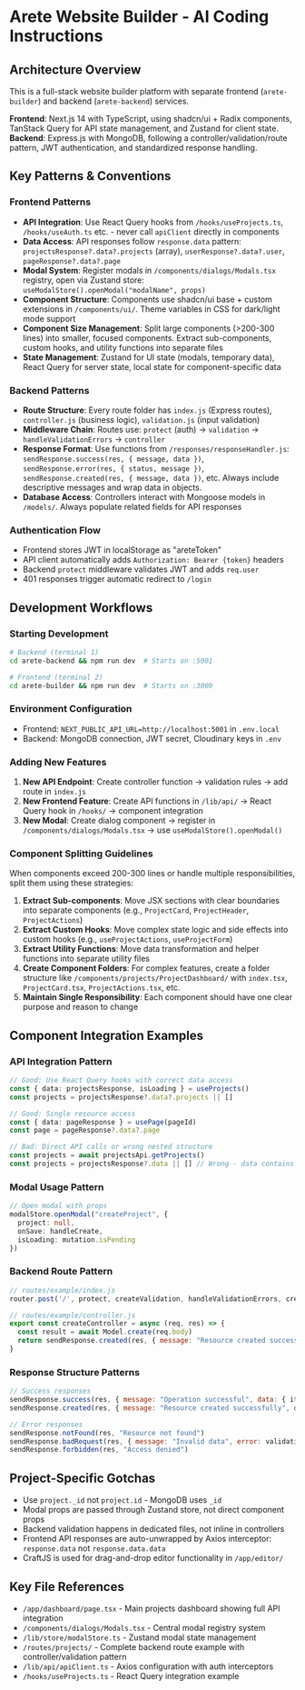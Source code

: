 # Arete Website Builder - AI Coding Instructions

## Architecture Overview
This is a full-stack website builder platform with separate frontend (`arete-builder`) and backend (`arete-backend`) services.

**Frontend**: Next.js 14 with TypeScript, using shadcn/ui + Radix components, TanStack Query for API state management, and Zustand for client state.
**Backend**: Express.js with MongoDB, following a controller/validation/route pattern, JWT authentication, and standardized response handling.

## Key Patterns & Conventions

### Frontend Patterns
- **API Integration**: Use React Query hooks from `/hooks/useProjects.ts`, `/hooks/useAuth.ts` etc. - never call `apiClient` directly in components
- **Data Access**: API responses follow `response.data` pattern: `projectsResponse?.data?.projects` (array), `userResponse?.data?.user`, `pageResponse?.data?.page`
- **Modal System**: Register modals in `/components/dialogs/Modals.tsx` registry, open via Zustand store: `useModalStore().openModal("modalName", props)`
- **Component Structure**: Components use shadcn/ui base + custom extensions in `/components/ui/`. Theme variables in CSS for dark/light mode support
- **Component Size Management**: Split large components (>200-300 lines) into smaller, focused components. Extract sub-components, custom hooks, and utility functions into separate files
- **State Management**: Zustand for UI state (modals, temporary data), React Query for server state, local state for component-specific data

### Backend Patterns  
- **Route Structure**: Every route folder has `index.js` (Express routes), `controller.js` (business logic), `validation.js` (input validation)
- **Middleware Chain**: Routes use: `protect` (auth) → `validation` → `handleValidationErrors` → `controller`
- **Response Format**: Use functions from `/responses/responseHandler.js`: `sendResponse.success(res, { message, data })`, `sendResponse.error(res, { status, message })`, `sendResponse.created(res, { message, data })`, etc. Always include descriptive messages and wrap data in objects.
- **Database Access**: Controllers interact with Mongoose models in `/models/`. Always populate related fields for API responses

### Authentication Flow
- Frontend stores JWT in localStorage as "areteToken"
- API client automatically adds `Authorization: Bearer {token}` headers
- Backend `protect` middleware validates JWT and adds `req.user`
- 401 responses trigger automatic redirect to `/login`

## Development Workflows

### Starting Development
```bash
# Backend (terminal 1)
cd arete-backend && npm run dev  # Starts on :5001

# Frontend (terminal 2) 
cd arete-builder && npm run dev  # Starts on :3000
```

### Environment Configuration
- Frontend: `NEXT_PUBLIC_API_URL=http://localhost:5001` in `.env.local`
- Backend: MongoDB connection, JWT secret, Cloudinary keys in `.env`

### Adding New Features
1. **New API Endpoint**: Create controller function → validation rules → add route in `index.js`
2. **New Frontend Feature**: Create API functions in `/lib/api/` → React Query hook in `/hooks/` → component integration
3. **New Modal**: Create dialog component → register in `/components/dialogs/Modals.tsx` → use `useModalStore().openModal()`

### Component Splitting Guidelines
When components exceed 200-300 lines or handle multiple responsibilities, split them using these strategies:
1. **Extract Sub-components**: Move JSX sections with clear boundaries into separate components (e.g., `ProjectCard`, `ProjectHeader`, `ProjectActions`)
2. **Extract Custom Hooks**: Move complex state logic and side effects into custom hooks (e.g., `useProjectActions`, `useProjectForm`)
3. **Extract Utility Functions**: Move data transformation and helper functions into separate utility files
4. **Create Component Folders**: For complex features, create a folder structure like `/components/projects/ProjectDashboard/` with `index.tsx`, `ProjectCard.tsx`, `ProjectActions.tsx`, etc.
5. **Maintain Single Responsibility**: Each component should have one clear purpose and reason to change

## Component Integration Examples

### API Integration Pattern
```typescript
// Good: Use React Query hooks with correct data access
const { data: projectsResponse, isLoading } = useProjects()
const projects = projectsResponse?.data?.projects || []

// Good: Single resource access
const { data: pageResponse } = usePage(pageId)
const page = pageResponse?.data?.page

// Bad: Direct API calls or wrong nested structure
const projects = await projectsApi.getProjects()
const projects = projectsResponse?.data || [] // Wrong - data contains nested object
```

### Modal Usage Pattern
```typescript
// Open modal with props
modalStore.openModal("createProject", {
  project: null,
  onSave: handleCreate,
  isLoading: mutation.isPending
})
```

### Backend Route Pattern
```javascript
// routes/example/index.js
router.post('/', protect, createValidation, handleValidationErrors, createController)

// routes/example/controller.js  
export const createController = async (req, res) => {
  const result = await Model.create(req.body)
  return sendResponse.created(res, { message: "Resource created successfully", data: result })
}
```

### Response Structure Patterns
```javascript
// Success responses
sendResponse.success(res, { message: "Operation successful", data: { item } })
sendResponse.created(res, { message: "Resource created successfully", data: { item } })

// Error responses  
sendResponse.notFound(res, "Resource not found")
sendResponse.badRequest(res, { message: "Invalid data", error: validationErrors })
sendResponse.forbidden(res, "Access denied")
```

## Project-Specific Gotchas
- Use `project._id` not `project.id` - MongoDB uses `_id` 
- Modal props are passed through Zustand store, not direct component props
- Backend validation happens in dedicated files, not inline in controllers
- Frontend API responses are auto-unwrapped by Axios interceptor: `response.data` not `response.data.data`
- CraftJS is used for drag-and-drop editor functionality in `/app/editor/`

## Key File References
- `/app/dashboard/page.tsx` - Main projects dashboard showing full API integration
- `/components/dialogs/Modals.tsx` - Central modal registry system
- `/lib/store/modalStore.ts` - Zustand modal state management
- `/routes/projects/` - Complete backend route example with controller/validation pattern
- `/lib/api/apiClient.ts` - Axios configuration with auth interceptors
- `/hooks/useProjects.ts` - React Query integration example
